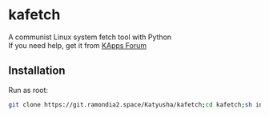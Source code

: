 # kafetch
A communist Linux system fetch tool with Python<br/>
If you need help, get it from [KApps Forum](https://kapps.camroku.xyz/)

## Installation
Run as root:<br/>
```sh
git clone https://git.ramondia2.space/Katyusha/kafetch;cd kafetch;sh install.sh
```